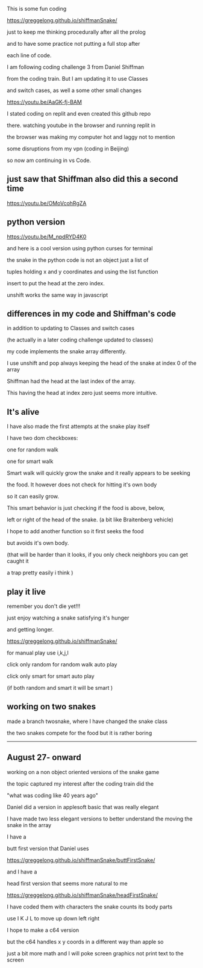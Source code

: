 This is some fun coding

https://greggelong.github.io/shiffmanSnake/

just to keep me thinking procedurally after all the prolog

and to have some practice not putting a full stop after

each line of code.

I am following coding challenge 3 from Daniel Shiffman

from the coding train.  But I am updating it to use Classes

and switch cases, as well a some other small changes 

https://youtu.be/AaGK-fj-BAM

I stated coding on replit and even created this github repo

there. watching youtube in the browser and running replit in 

the browser was making my computer hot and laggy not to mention

some disruptions from my vpn (coding in Beijing)

so now am continuing in vs Code.

## just saw that Shiffman also did this a second time

https://youtu.be/OMoVcohRgZA


## python version

https://youtu.be/M_npdRYD4K0

and here is a cool version using python curses for terminal

the snake in the python code is not an object just a list of

tuples holding x and y coordinates and using the list function 

insert to put the head at the zero index.

unshift works the same way in javascript 


## differences in my code and Shiffman's code

in addition to updating to Classes and switch cases 

(he actually in a later coding challenge updated to classes)

my code implements the snake array differently.  

I use unshift and pop always keeping the head of the snake at index 0 of the array

Shiffman had the head at the last index of the array.

This having the head at index zero just seems more intuitive.


## It's alive

I have also made the first attempts at the snake play itself

I have two dom checkboxes:

one for random walk

one for smart walk

Smart walk will quickly grow the snake and it really appears to be seeking 

the food.  It however does not check for hitting it's own body

so it can easily grow.  

This smart behavior is just checking if the food is above, below,

left or right of the head of the snake. (a bit like Braitenberg vehicle)

I hope to add another function so it first seeks the food

but avoids it's own body.
 
 (that will be harder than it looks, if you only check neighbors you can get caught it
 
 a trap pretty easily i think )

 
 ## play it live

 remember you don't die yet!!!

 just enjoy watching a snake satisfying it's hunger

 and getting longer.
 

 https://greggelong.github.io/shiffmanSnake/

 for manual play use i,k,j,l

 click only random for random walk auto play

 click only smart for smart auto play

 (if both random and smart it will be smart )

## working on two snakes

made a branch twosnake, where I have changed the snake class

the two snakes compete for the food but it is rather boring


-----

##  August 27- onward

working on a non object oriented versions of the snake game

the topic captured my interest after the coding train did the 

"what was coding like 40 years ago"  

Daniel did a version in applesoft basic that was really elegant

I have made two less elegant versions to better understand the moving the snake in the array

I have a 

butt first version that Daniel uses

https://greggelong.github.io/shiffmanSnake/buttFirstSnake/

and I have a 

head first version that seems more natural to me

https://greggelong.github.io/shiffmanSnake/headFirstSnake/

I have coded them with characters the snake counts its body parts 

use I K J L to move up down left right

I hope to make a c64 version 

but the c64 handles x y coords in a different way than apple so

just a bit more math and I will poke screen graphics not  print text to the screen

